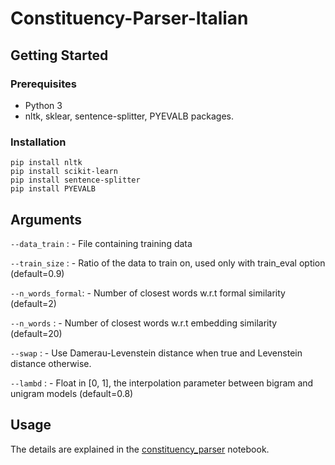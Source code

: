 # Constituency-Parser-Italian


## Getting Started

### Prerequisites

- Python 3
- nltk, sklear, sentence-splitter, PYEVALB packages.

### Installation

```
pip install nltk
pip install scikit-learn
pip install sentence-splitter
pip install PYEVALB
```

## Arguments

```--data_train```    : - File containing training data 

```--train_size```    : - Ratio of the data to train on, used only with train_eval option (default=0.9)

```--n_words_formal```: - Number of closest words w.r.t formal similarity (default=2)

```--n_words```       : - Number of closest words w.r.t embedding similarity (default=20)

```--swap```          : - Use Damerau-Levenstein distance when true and Levenstein distance otherwise.

```--lambd```         : - Float in \[0, 1\], the interpolation parameter between bigram and unigram models (default=0.8)

## Usage

The details are explained in the [constituency_parser](https://github.com/LeonardRanaldi/Constituency-Parser-Italian/blob/main/constituency_parser.ipynb) notebook.








